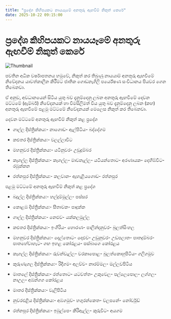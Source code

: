 ```yaml
---
title: "ප්‍රදේශ කිහිපයකට නායයෑමේ අනතුරු ඇඟවීම් නිකුත් කෙරේ"
date: 2025-10-22 09:15:00
---
```


# ප්‍රදේශ කිහිපයකට නායයෑමේ අනතුරු ඇඟවීම් නිකුත් කෙරේ

![Thumbnail](https://helakuru.sgp1.cdn.digitaloceanspaces.com/esana/images/lib/landslides-new[1].jpg)

පවතින අධික වර්ෂාපතනය හමුවේ, නිකුත් කර තිබුණු නායයාම් අනතුරු ඇඟවීමේ නිවේදනය යාවත්කාලීන කිරීමට ජාතික ගොඩනැගිලි පර්යේෂණ සංවිධානය පියවර ගෙන තිබෙනවා.

ඒ අනුව, අවධානයෙන් සිටිය යුතු බව දැනුම්දෙනු ලබන අනතුරු ඇඟවීමේ දෙවන මට්ටමේ (ඇම්බර්) නිවේදනයක් හා විමසිලිමත් විය යුතු බව දැනුම්දෙනු ලබන (කහ) අනතුරු ඇඟවීමේ පළමු මට්ටමේ නිවේදනයක් මෙලෙස නිකුත් කර තිබෙනවා.

දෙවන මට්ටමේ අනතුරු ඇඟවීම් නිකුත් කළ ප්‍රදේශ

* ගාල්ල දිස්ත්‍රික්කය:- ⁠නාගොඩ- ⁠ඇල්පිටිය- ⁠බද්දේගම

* කළුතර දිස්ත්‍රික්කය:- වලල්ලාවිට

* මහනුවර දිස්ත්‍රික්කය:- යටිනුවර- ⁠උඩුදුම්බර

* කෑගල්ල දිස්ත්‍රික්කය:- කෑගල්ල- ⁠මාවනැල්ල- ⁠යටියන්තොට- ⁠අරණායක- ⁠දෙහිඹ්විට- ⁠රඹුක්කන

* රත්නපුර දිස්ත්‍රික්කය:- කලවාන- ⁠ඇහැළියගොඩ- ⁠රත්නපුර

පළමු මට්ටමේ අනතුරු ඇඟවීම් නිකුත් කළ ප්‍රදේශ

* බදුල්ල දිස්ත්‍රික්කය:- හල්දුම්මුල්ල- ⁠පස්සර

* කොළඹ දිස්ත්‍රික්කය:- සීතාවක- ⁠පාදුක්ක

* ගාල්ල දිස්ත්‍රික්කය:- නෙළුව- ⁠යක්කලමුල්ල

* කළුතර දිස්ත්‍රික්කය:- ඉංගිරිය- ⁠හොරණ- ⁠පාලින්දනුවර- ⁠බුලත්සිංහල

* මහනුවර දිස්ත්‍රික්කය:- ⁠දෙල්තොට- ⁠දොළුව- ⁠උඩුනුවර- ⁠උඩපලාත- ⁠පාතදුම්බර- ⁠පාතහේවාහැට- ⁠ගඟ ඉහළ කෝරළය- ⁠පස්බාගෙ කෝරළය

* කෑගල්ල දිස්ත්‍රික්කය:- ⁠රුවන්වැල්ල- ⁠වරකාපොළ- ⁠බුලත්කොහුපිටිය- ⁠ගලිගමුව

* කුරුණෑගල දිස්ත්‍රික්කය:- රිදීගම- ⁠අලව්ව- ⁠නාරම්මල- ⁠මල්ලවපිටිය

* මාතලේ දිස්ත්‍රික්කය:- රත්තොට- ⁠යටවත්ත- ⁠උකුවෙල- ⁠පල්ලෙපොල- ⁠ලග්ගල- ⁠නාඋල- ⁠අඹන්ගග කෝරළය

* මාතර දිස්ත්‍රික්කය:- වැලිපිටිය

* නුවරඑළිය දිස්ත්‍රික්කය:- අඹගමුව- ⁠හගුරන්කෙත- ⁠වලපනේ- ⁠නෝර්වුඩ්

* රත්නපුර දිස්ත්‍රික්කය:- ⁠ඉඹුල්පෙ- ⁠කිරිඇල්ල- ⁠කුරුවිට- ⁠අයගම

